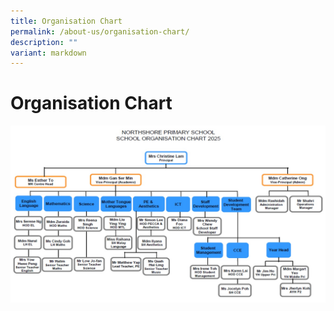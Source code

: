 ```yaml
---
title: Organisation Chart
permalink: /about-us/organisation-chart/
description: ""
variant: markdown
---
```

# **Organisation Chart**

![](/images/School_Org_Chart_updated_Jul_2025_with_MK.jpg)